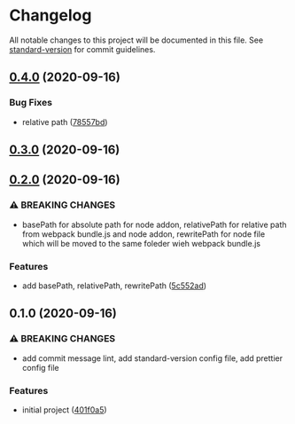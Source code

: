 # Changelog

All notable changes to this project will be documented in this file. See [standard-version](https://github.com/conventional-changelog/standard-version) for commit guidelines.

## [0.4.0](https://github.com/KevinAo22/node-native-addons-loader/compare/v0.3.0...v0.4.0) (2020-09-16)


### Bug Fixes

* relative path ([78557bd](https://github.com/KevinAo22/node-native-addons-loader/commit/78557bd7484d2d73321c8d66daf3c3d4ddba1b0a))

## [0.3.0](https://github.com/KevinAo22/node-native-addons-loader/compare/v0.2.0...v0.3.0) (2020-09-16)

## [0.2.0](https://github.com/KevinAo22/node-native-addons-loader/compare/v0.1.0...v0.2.0) (2020-09-16)


### ⚠ BREAKING CHANGES

* basePath for absolute path for node addon, relativePath for relative path from
webpack bundle.js and node addon, rewritePath for node file which will be moved to the same foleder
wieh webpack bundle.js

### Features

* add basePath, relativePath, rewritePath ([5c552ad](https://github.com/KevinAo22/node-native-addons-loader/commit/5c552adc3769d2b6b903cb94a46bf257fab336f8))

## 0.1.0 (2020-09-16)


### ⚠ BREAKING CHANGES

* add commit message lint, add standard-version config file, add prettier config file

### Features

* initial project ([401f0a5](https://github.com/KevinAo22/node-native-addons-loader/commit/401f0a5c37e88ed6c7c7e6acc27314b69c30ae5f))
